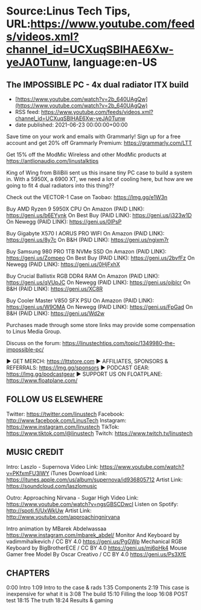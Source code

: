# Source:Linus Tech Tips, URL:https://www.youtube.com/feeds/videos.xml?channel_id=UCXuqSBlHAE6Xw-yeJA0Tunw, language:en-US

## The IMPOSSIBLE PC - 4x dual radiator ITX build
 - [https://www.youtube.com/watch?v=2b_640UAgQw](https://www.youtube.com/watch?v=2b_640UAgQw)
 - RSS feed: https://www.youtube.com/feeds/videos.xml?channel_id=UCXuqSBlHAE6Xw-yeJA0Tunw
 - date published: 2021-06-23 00:00:00+00:00

Save time on your work and emails with Grammarly! Sign up for a free account and get 20% off Grammarly Premium: https://grammarly.com/LTT

Get 15% off the ModMic Wireless and other ModMic products at https://antlionaudio.com/linustalktips

King of Wing from BiliBili sent us this insane tiny PC case to build a system in. With a 5950X, a 6900 XT, we need a lot of cooling here, but how are we going to fit 4 dual radiators into this thing??


Check out the VECTOR-1 Case on Taobao: https://lmg.gg/e1W3n

Buy AMD Ryzen 9 5950X CPU
On Amazon (PAID LINK): https://geni.us/b6EYynk
On Best Buy (PAID LINK): https://geni.us/j323w1D
On Newegg (PAID LINK): https://geni.us/0lPsP

Buy Gigabyte X570 I AORUS PRO WIFI
On Amazon (PAID LINK): https://geni.us/8y7c
On B&H (PAID LINK): https://geni.us/ngixm7r

Buy Samsung 980 PRO 1TB NVMe SSD
On Amazon (PAID LINK): https://geni.us/Zompeo
On Best Buy (PAID LINK): https://geni.us/2bvfFz
On Newegg (PAID LINK): https://geni.us/0HjFxhX

Buy Crucial Ballistix RGB DDR4 RAM
On Amazon (PAID LINK): https://geni.us/qVUpJC
On Newegg (PAID LINK): https://geni.us/oiblcr
On B&H (PAID LINK): https://geni.us/XC8R

Buy Cooler Master V850 SFX PSU
On Amazon (PAID LINK): https://geni.us/W9OMA
On Newegg (PAID LINK): https://geni.us/FpGad
On B&H (PAID LINK): https://geni.us/Wd2w

Purchases made through some store links may provide some compensation to Linus Media Group.

Discuss on the forum: https://linustechtips.com/topic/1349980-the-impossible-pc/

► GET MERCH: https://lttstore.com
► AFFILIATES, SPONSORS & REFERRALS: https://lmg.gg/sponsors
► PODCAST GEAR: https://lmg.gg/podcastgear
► SUPPORT US ON FLOATPLANE: https://www.floatplane.com/

FOLLOW US ELSEWHERE
---------------------------------------------------  
Twitter: https://twitter.com/linustech
Facebook: http://www.facebook.com/LinusTech
Instagram: https://www.instagram.com/linustech
TikTok: https://www.tiktok.com/@linustech
Twitch: https://www.twitch.tv/linustech

MUSIC CREDIT
---------------------------------------------------
Intro: Laszlo - Supernova
Video Link: https://www.youtube.com/watch?v=PKfxmFU3lWY
iTunes Download Link: https://itunes.apple.com/us/album/supernova/id936805712
Artist Link: https://soundcloud.com/laszlomusic

Outro: Approaching Nirvana - Sugar High
Video Link: https://www.youtube.com/watch?v=ngsGBSCDwcI
Listen on Spotify: http://spoti.fi/UxWkUw
Artist Link: http://www.youtube.com/approachingnirvana

Intro animation by MBarek Abdelwassaa https://www.instagram.com/mbarek_abdel/
Monitor And Keyboard by vadimmihalkevich / CC BY 4.0  https://geni.us/PgGWp
Mechanical RGB Keyboard by BigBrotherECE / CC BY 4.0 https://geni.us/mj6pHk4
Mouse Gamer free Model By Oscar Creativo / CC BY 4.0 https://geni.us/Ps3XfE

CHAPTERS
---------------------------------------------------  
0:00 Intro
1:09 Intro to the case & rads
1:35 Components
2:19 This case is inexpensive for what it is
3:08 The build
15:10 Filling the loop
16:08 POST test
18:15 The truth
18:24 Results & gaming

